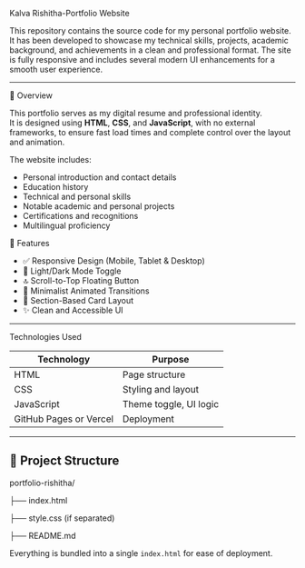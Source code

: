 Kalva Rishitha-Portfolio Website

This repository contains the source code for my personal portfolio website.  
It has been developed to showcase my technical skills, projects, academic background, and achievements in a clean and professional format. The site is fully responsive and includes several modern UI enhancements for a smooth user experience.

---

🔎 Overview

This portfolio serves as my digital resume and professional identity.  
It is designed using **HTML**, **CSS**, and **JavaScript**, with no external frameworks, to ensure fast load times and complete control over the layout and animation.

The website includes:
- Personal introduction and contact details
- Education history
- Technical and personal skills
- Notable academic and personal projects
- Certifications and recognitions
- Multilingual proficiency

🚀 Features

- ✅ Responsive Design (Mobile, Tablet & Desktop)
- 🌙 Light/Dark Mode Toggle
- 🔝 Scroll-to-Top Floating Button
- 🎯 Minimalist Animated Transitions
- 🧩 Section-Based Card Layout
- ✨ Clean and Accessible UI

---

Technologies Used

| Technology | Purpose               |
|------------|------------------------|
| HTML      | Page structure         |
| CSS       | Styling and layout     |
| JavaScript | Theme toggle, UI logic |
| GitHub Pages or Vercel | Deployment |

---

## 📁 Project Structure
portfolio-rishitha/

├── index.html

├── style.css (if separated)

├── README.md

Everything is bundled into a single `index.html` for ease of deployment.

